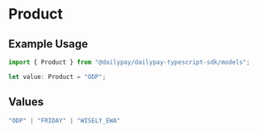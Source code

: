 # Product

## Example Usage

```typescript
import { Product } from "@dailypay/dailypay-typescript-sdk/models";

let value: Product = "ODP";
```

## Values

```typescript
"ODP" | "FRIDAY" | "WISELY_EWA"
```